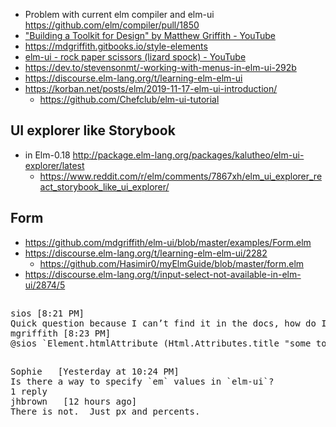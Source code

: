 - Problem with current elm compiler and elm-ui https://github.com/elm/compiler/pull/1850
- ["Building a Toolkit for Design" by Matthew Griffith - YouTube](https://www.youtube.com/watch?v=Ie-gqwSHQr0)
- https://mdgriffith.gitbooks.io/style-elements
- [elm-ui - rock paper scissors (lizard spock) - YouTube](https://www.youtube.com/watch?v=fhMLEOr8C4U)
- https://dev.to/stevensonmt/-working-with-menus-in-elm-ui-292b
- https://discourse.elm-lang.org/t/learning-elm-elm-ui
- https://korban.net/posts/elm/2019-11-17-elm-ui-introduction/
  - https://github.com/Chefclub/elm-ui-tutorial

## UI explorer like Storybook

- in Elm-0.18 http://package.elm-lang.org/packages/kalutheo/elm-ui-explorer/latest
  - https://www.reddit.com/r/elm/comments/7867xh/elm_ui_explorer_react_storybook_like_ui_explorer/

## Form

- https://github.com/mdgriffith/elm-ui/blob/master/examples/Form.elm
- https://discourse.elm-lang.org/t/learning-elm-elm-ui/2282
  - https://github.com/Hasimir0/myElmGuide/blob/master/form.elm
- https://discourse.elm-lang.org/t/input-select-not-available-in-elm-ui/2874/5

##

<pre>
sios [8:21 PM]
Quick question because I can’t find it in the docs, how do I do a `title="Some tooltip"`?
mgriffith [8:23 PM]
@sios `Element.htmlAttribute (Html.Attributes.title "some tooltip")` for now
</pre>

##

<pre>
Sophie   [Yesterday at 10:24 PM]
Is there a way to specify `em` values in `elm-ui`?
1 reply
jhbrown   [12 hours ago]
There is not.  Just px and percents.
</pre>

